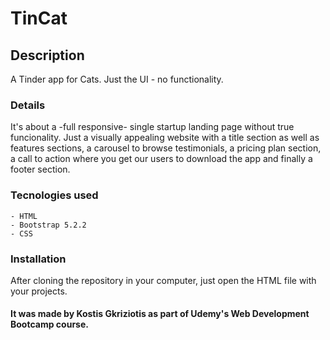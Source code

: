 # TinCat

## Description
A Tinder app for Cats. Just the UI - no functionality.


### Details
It's about a -full responsive- single startup landing page without true funcionality. Just a visually appealing website with a title section as well as features sections, a carousel to browse testimonials, 
a pricing plan section, a call to action where you get our users to download the app and finally a footer section.

### Tecnologies used
```
- HTML
- Bootstrap 5.2.2
- CSS
```

### Installation
After cloning the repository in your computer, just open the HTML file with your projects.

#### It was made by Kostis Gkriziotis as part of Udemy's Web Development Bootcamp course.